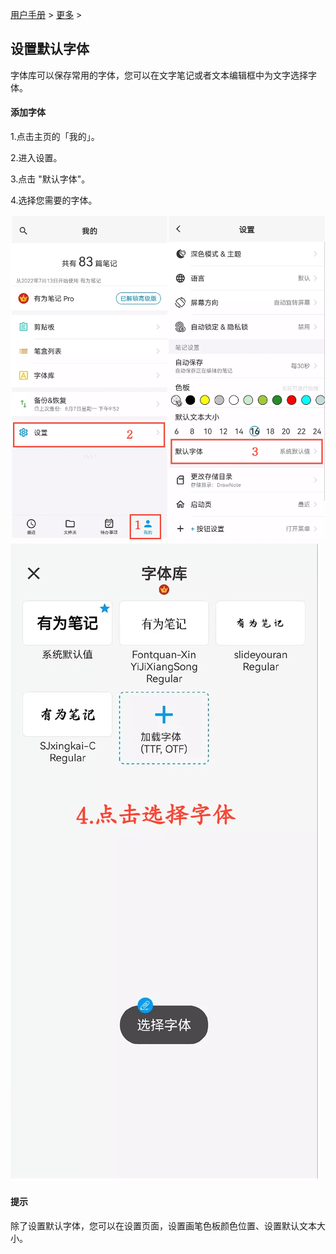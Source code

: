 [用户手册](/dragonnest/drawnote/manual) > [更多](/dragonnest/drawnote/manual/other) >

设置默认字体
---
字体库可以保存常用的字体，您可以在文字笔记或者文本编辑框中为文字选择字体。

#### 添加字体
1.点击主页的「我的」。

2.进入设置。

3.点击 "默认字体"。

4.选择您需要的字体。


![](imgs/set_default_font1.png)
![](imgs/set_default_font2.png)

#### 提示
除了设置默认字体，您可以在设置页面，设置画笔色板颜色位置、设置默认文本大小。